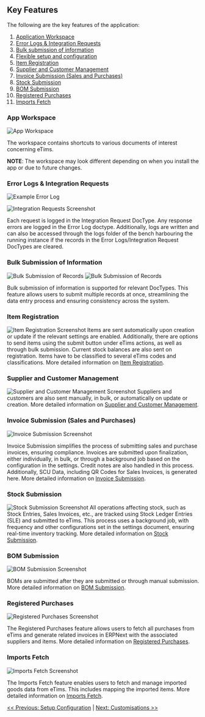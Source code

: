 ## Key Features

The following are the key features of the application:

1. [Application Workspace](#workspace)
2. [Error Logs & Integration Requests](#error_logs_integration_requests)
3. [Bulk submission of information](#bulk_submissions)
4. [Flexible setup and configuration](#flexible_setup_and_configuration)
5. [Item Registration](#item_registration)
6. [Supplier and Customer Management](#supplier_customer_management)
7. [Invoice Submission (Sales and Purchases)](#invoice_submission)
8. [Stock Submission](#stock_submission)
9. [BOM Submission](#bom_submission)
10. [Registered Purchases](#registered_purchases)
11. [Imports Fetch](#imports_fetch)

### App Workspace

<a id="workspace"></a>

![App Workspace](images/workspace.png)

The workspace contains shortcuts to various documents of interest concerning eTims.

**NOTE**: The workspace may look different depending on when you install the app or due to future changes.

### Error Logs & Integration Requests

<a id="error_logs_integration_requests"></a>

![Example Error Log](images/error_log.PNG)

![Integration Requests Screenshot](./images/integration_requests.png)

Each request is logged in the Integration Request DocType. Any response errors are logged in the Error Log doctype. Additionally, logs are written and can also be accessed through the logs folder of the bench harbouring the running instance if the records in the Error Logs/Integration Request DocTypes are cleared.

### Bulk Submission of Information

<a id="bulk_submissions"></a>

![Bulk Submission of Records](images/bulk_submission.PNG)
![Bulk Submission of Records](images/bulk_submission-1.png)

Bulk submission of information is supported for relevant DocTypes. This feature allows users to submit multiple records at once, streamlining the data entry process and ensuring consistency across the system.

### Item Registration

<a id="item_registration"></a>

![Item Registration Screenshot](./images/item_registration.png)
Items are sent automatically upon creation or update if the relevant settings are enabled. Additionally, there are options to send items using the submit button under eTims actions, as well as through bulk submission. Current stock balances are also sent on registration. Items have to be classified to several eTims codes and classifications. More detailed information on [Item Registration](./features/item_registration.md#item-registration).

### Supplier and Customer Management

<a id="supplier_customer_management"></a>

![Supplier and Customer Management Screenshot](./images/customer_management.png)
Suppliers and customers are also sent manually, in bulk, or automatically on update or creation. More detailed information on [Supplier and Customer Management](./features/supplier_customer_management.md#customer-and-supplier-registration).

### Invoice Submission (Sales and Purchases)

<a id="invoice_submission"></a>

![Invoice Submission Screenshot](./images/sales_invoice_details.png)

Invoice Submission simplifies the process of submitting sales and purchase invoices, ensuring compliance. Invoices are submitted upon finalization, either individually, in bulk, or through a background job based on the configuration in the settings. Credit notes are also handled in this process. Additionally, SCU Data, including QR Codes for Sales Invoices, is generated here.
More detailed information on [Invoice Submission](./invoice_submission.md).

### Stock Submission

<a id="stock_submission"></a>

![Stock Submission Screenshot](./images/stock_ledger.png)
All operations affecting stock, such as Stock Entries, Sales Invoices, etc., are tracked using Stock Ledger Entries (SLE) and submitted to eTims. This process uses a background job, with frequency and other configurations set in the settings document, ensuring real-time inventory tracking.
More detailed information on [Stock Submission](./stock_submission.md).

### BOM Submission

<a id="bom_submission"></a>

![BOM Submission Screenshot](./images/bom.png)

BOMs are submitted after they are submitted or through manual submission. More detailed information on [BOM Submission](./stock_submission.md).

### Registered Purchases

<a id="registered_purchases"></a>

![Registered Purchases Screenshot](./images/registered_purchases.png)

The Registered Purchases feature allows users to fetch all purchases from eTims and generate related invoices in ERPNext with the associated suppliers and items. More detailed information on [Registered Purchases](./registered_purchases.md).

### Imports Fetch

<a id="imports_fetch"></a>

![Imports Fetch Screenshot](./images/imports_fetch.png)

The Imports Fetch feature enables users to fetch and manage imported goods data from eTims. This includes mapping the imported items. More detailed information on [Imports Fetch](./imports_fetch.md).

[<< Previous: Setup Configuration](./setup_configuration.md) | [Next: Customisations >>](./customisations.md)
